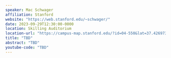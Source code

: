 ```yaml
---
speaker: Mac Schwager
affiliation: Stanford
website: "https://web.stanford.edu/~schwager/"
date: 2023-09-29T12:30:00-0000
location: Skilling Auditorium
location-url: "https://campus-map.stanford.edu/?id=04-550&lat=37.42697371527761&lng=-122.17280664808126&zoom=18"
title: "TBD"
abstract: "TBD"
youtube-code: "TBD"
---
```

